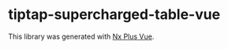 # tiptap-supercharged-table-vue

This library was generated with [Nx Plus Vue](https://github.com/ZachJW34/nx-plus/tree/master/libs/vue).
